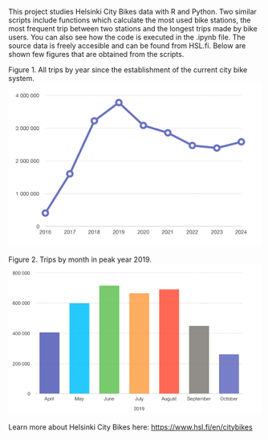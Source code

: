 This project studies Helsinki City Bikes data with R and Python. Two similar scripts include functions which calculate the most used bike stations, the most frequent trip between two stations and the longest trips made by bike users. You can also see how the code is executed in the .ipynb file. The source data is freely accesible and can be found from HSL.fi. Below are shown few figures that are obtained from the scripts.

Figure 1. All trips by year since the establishment of the current city bike system.
<img src="all_trips.png" alt="all_trips" width="550"/>

Figure 2. Trips by month in peak year 2019.
<img src="monthly_trips_2019.png" alt="all_trips" width="550"/>

Learn more about Helsinki City Bikes here: https://www.hsl.fi/en/citybikes
